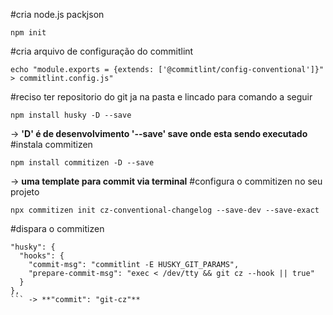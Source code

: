 #cria node.js packjson
  ```
  npm init
  ```
#cria arquivo de configuração do commitlint
  ```
  echo "module.exports = {extends: ['@commitlint/config-conventional']}" > commitlint.config.js"
  ```
#reciso ter repositorio do git ja na pasta e lincado para comando a seguir
  ```
  npm install husky -D --save
  ```
  ->  **'D' é de desenvolvimento '--save' save onde esta sendo executado**
#instala commitizen
  ```
  npm install commitizen -D --save
  ```
  -> **uma template para commit via terminal**
#configura o commitizen no seu projeto
  ```
  npx commitizen init cz-conventional-changelog --save-dev --save-exact
  ```
#dispara o commitizen
  ```
  "husky": {
    "hooks": {
      "commit-msg": "commitlint -E HUSKY_GIT_PARAMS",
      "prepare-commit-msg": "exec < /dev/tty && git cz --hook || true"
    }
  },
  ``` -> **"commit": "git-cz"**
